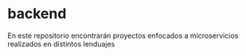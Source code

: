 # backend
En este repositorio encontrarán proyectos enfocados a microservicios realizados en distintos lenduajes
